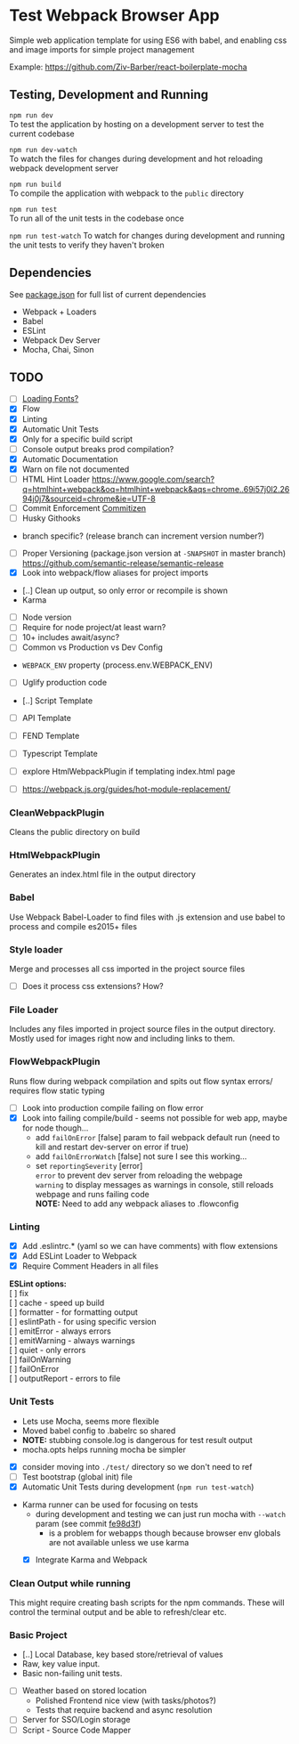 # Test Webpack Browser App

Simple web application template for using ES6 with babel, and enabling css and image imports for simple project management

Example: https://github.com/Ziv-Barber/react-boilerplate-mocha

## Testing, Development and Running

`npm run dev`  
To test the application by hosting on a development server to test the current codebase

`npm run dev-watch`  
To watch the files for changes during development and hot reloading webpack
development server

`npm run build`  
To compile the application with webpack to the `public` directory

`npm run test`  
To run all of the unit tests in the codebase once

`npm run test-watch`
To watch for changes during development and running the unit tests to verify they haven't broken


## Dependencies
See [package.json](package.json#L18) for full list of current dependencies
 - Webpack + Loaders
 - Babel
 - ESLint
 - Webpack Dev Server
 - Mocha, Chai, Sinon


## TODO
 - [ ] [Loading Fonts?](https://webpack.js.org/guides/asset-management/#loading-fonts)  
 - [x] Flow  
 - [x] Linting  
 - [x] Automatic Unit Tests  
  - [x] Only for a specific build script
  - [ ] Console output breaks prod compilation?  
 - [x] Automatic Documentation  
  - [x] Warn on file not documented  
 - [ ] HTML Hint Loader https://www.google.com/search?q=htmlhint+webpack&oq=htmlhint+webpack&aqs=chrome..69i57j0l2.2694j0j7&sourceid=chrome&ie=UTF-8
 - [ ] Commit Enforcement [Commitizen](http://commitizen.github.io/cz-cli/)
 - [ ] Husky Githooks  
  - branch specific? (release branch can increment version number?)  
 - [ ] Proper Versioning (package.json version at `-SNAPSHOT` in master branch) https://github.com/semantic-release/semantic-release    
 - [x] Look into webpack/flow aliases for project imports  
 - [..] Clean up output, so only error or recompile is shown  
  - Karma
 - [ ] Node version  
  - [ ] Require for node project/at least warn?  
  - [ ] 10+ includes await/async?  
 - [ ] Common vs Production vs Dev Config  
  - `WEBPACK_ENV` property (process.env.WEBPACK_ENV)
 - [ ] Uglify production code  

 - [..] Script Template  
 - [ ] API Template  
 - [ ] FEND Template  
 - [ ] Typescript Template   
 - [ ] explore HtmlWebpackPlugin if templating index.html page  
 - [ ] https://webpack.js.org/guides/hot-module-replacement/  


### CleanWebpackPlugin
Cleans the public directory on build

### HtmlWebpackPlugin
Generates an index.html file in the output directory

### Babel
Use Webpack Babel-Loader to find files with .js extension and use babel to process and compile es2015+ files

### Style loader
Merge and processes all css imported in the project source files  
 - [ ] Does it process css extensions? How?

### File Loader
Includes any files imported in project source files in the output directory. Mostly used for images right now and including links to them.


### FlowWebpackPlugin
Runs flow during webpack compilation and spits out flow syntax errors/ requires flow static typing  
  - [ ] Look into production compile failing on flow error  
  - [x] Look into failing compile/build - seems not possible for web app, maybe for node though...   
    - add `failOnError` [false] param to fail webpack default run (need to kill and restart dev-server on error if true)  
    - add `failOnErrorWatch` [false] not sure I see this working...
    - set `reportingSeverity` [error]  
      `error` to prevent dev server from reloading the webpage  
      `warning` to display messages as warnings in console, still reloads webpage and runs failing code  
**NOTE:** Need to add any webpack aliases to .flowconfig  

### Linting  
 - [x] Add .eslintrc.* (yaml so we can have comments) with flow extensions   
 - [x] Add ESLint Loader to Webpack  
  - [x] Require Comment Headers in all files  

**ESLint options:**  
  [ ] fix  
  [ ] cache - speed up build  
  [ ] formatter - for formatting output  
  [ ] eslintPath - for using specific version  
  [ ] emitError - always errors  
  [ ] emitWarning - always warnings  
  [ ] quiet - only errors  
  [ ] failOnWarning  
  [ ] failOnError  
  [ ] outputReport - errors to file  

### Unit Tests
 - Lets use Mocha, seems more flexible  
 - Moved babel config to .babelrc so shared  
 - **NOTE:** stubbing console.log is dangerous for test result output  
 - mocha.opts helps running mocha be simpler  
  - [x] consider moving into `./test/` directory so we don't need to ref  
 - [ ] Test bootstrap (global init) file  
 - [x] Automatic Unit Tests during development (`npm run test-watch`)
  - Karma runner can be used for focusing on tests
    - during development and testing we can just run mocha with `--watch` param (see commit [fe98d3f](https://github.com/devlinjunker/basic.webpack/commit/fe98d3f8434fc770b191638ccc323fa7d9f04c83))
      - is a problem for webapps though because browser env globals are not available unless we use karma
    - [x] Integrate Karma and Webpack


### Clean Output while running
  This might require creating bash scripts for the npm commands. These will control the terminal output and be able to refresh/clear etc.


### Basic Project
 - [..] Local Database, key based store/retrieval of values
  - Raw, key value input.
  - Basic non-failing unit tests.
  - [ ] Weather based on stored location
    - Polished Frontend nice view (with tasks/photos?)
    - Tests that require backend and async resolution
 - [ ] Server for SSO/Login storage
 - [ ] Script -  Source Code Mapper
